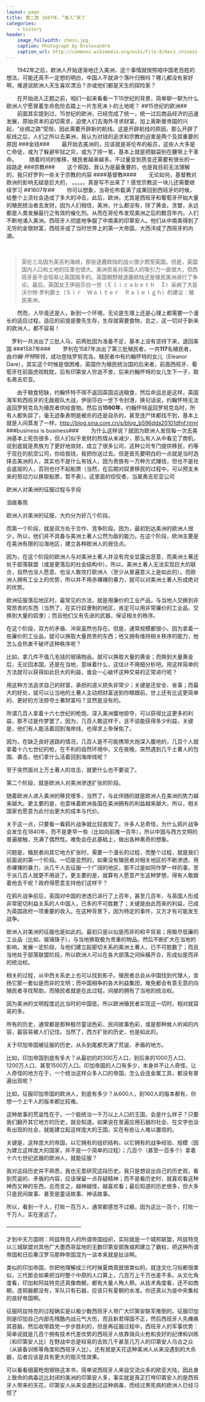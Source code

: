 ```yaml
---
layout: page
title: 第二章 1607年，“客人”来了
categories:
    - history
header:
    image_fullwidth: chess.jpg
    caption: Photograph by Drolexandre
    caption_url: http://commons.wikimedia.org/wiki/File:Echecs_chinois.JPG
---
```

　　1942年之后，欧洲人开始逐渐地迁入美洲，这个事情就按照咱中国老百姓的想法，可能还真不一定想的明白，中国人不就讲个落叶归根吗？哪儿都没有家好啊，难道说欧洲人天生喜欢漂泊？亦或他们都是天生的探险家？

　　在开始进入正题之前，咱们一起来看看一下15世纪的背景，简单聊一聊为什么欧洲人宁愿冒着生命危险去踏上一片生死未卜的土地呢？
##15世纪的欧洲##
　　前面其实提到过，15世纪的欧洲，已经完成了统一，统一过后商品经济的迅速发展，原始资本的迫切需求，迫使人们去海外寻求财富，加上奥斯曼帝国的兴起，“丝绸之路”受阻，因此需要开辟新的航线。这是开辟航线的原因，那么开辟了航线之后，人们之所以去美洲，我认为对钱的追求和宗教的迫害是两个及其重要的原因
###金钱###
　　最开始去美洲的，应该就是哥伦布的船员，这些人大多是亡命徒，或为了躲避牢狱之灾，或为了捞一笔，基本上就是把脑袋别在腰带上干革命。
　　随着时间的推移，殖民者越来越多。不过量变到质变还需要有很长的一段路走
###宗教###
　　这个原因，我认为是最重要的，也是我目前无法理解的，我只好罗列一些关于宗教的内容
####基督教####
　　无论如何，基督教对欧洲的影响无疑是巨大的，
。。。。。真是写不出来了！感觉宗教这一块儿还需要继续学习
##1607年##
　　你可以想象，当哥伦布载满了成果回到西班牙的时候，给整个上流社会造成了多大的冲击，此后，欧洲，尤其是西班牙和葡萄牙开始大量的殖民统治者去发财，因为人们相信，美洲，什么都没有，除了黄金。贪婪，永远都是人类发展最行之有效的催化剂。从而在哥伦布发现美洲之后的数百年内，人们不断地涌入美洲。西班牙人彻底地争服了中南美的印第安人。他们从中南美得到了无穷的金银财富，西班牙成了当时世界上的第一大帝国，大西洋成了西班牙的内湖。

　　

>英伦三岛因为英吉利海峡，那些逐鹿欧陆的战火很少燃至英国。但是，英国国内人口和土地的压里也很大。美洲贸易对英国人的吸引力一直很大，但西班牙是不会轻易让英国插手的。英国朝野就逐鹿欧陆还是殖民美洲进行了争论。最后，英国女王伊丽莎白一世（Ｅｌｉｚａｂｅｔｈ　Ｉ）采纳了大臣沃尔特·罗利爵士（Ｓｉｒ　Ｗａｌｔｅｒ　Ｒａｌｅｉｇｈ）的建议：殖民美洲。

　　然而，人毕竟还是人，新到一个环境，无论是生理上还是心理上都需要一个漫长的适应过程，适应的前提是要先生存，生存就需要食物，总之，这一切对于新来的欧洲人，都不容易！

 　罗利一共派出了三批人马，前两批因为准备不足，基本上没有坚持下来，退回美国
###1587年###
　　罗利在1587年派出了第三批殖民者，一共**117**名殖民者，由*约翰·怀特*带领，成功登陆罗努克岛，殖民者中有约翰怀特的女儿（Eleanor Dare），其实这个时候是很困难，英国作为殖民统治国的后来者，前面西班牙、葡萄牙在前面虎视眈眈，后有印第安人穷追不舍，后来约翰怀特的女儿生下一子，取名弗吉尼亚。

　　由于粮食短缺，约翰怀特不得不返回英国运送粮食，然后命运总是这样，英国海军和西班牙的无敌舰队大战，伊丽莎白一世下令封港，换句话说，约翰怀特无法返回罗努克岛为殖民者供给食物。然后当**1590年**，约翰怀特返回罗努克岛时，所有人都失踪了，毫无迹象表明是被杀的还是自杀的，甚至连尸体都找不到，基本上就是人间蒸发了一样，http://blog.sina.com.cn/s/blog_b596dda20101dfnf.html
###business is business###
　　为什么这样说？就因为欧洲人发现每一次去美洲基本上死伤很多，但人们似乎发财的热情从未减少，那么有人从中看见了商机，说到底就是贵族为了更好地敛财，成立了很多公司，这种公司专门提供移民，约等于现在的航空公司，你给我钱，我把你送过去。但是首先要明白的一点就是当时选择去美洲的人，其实也不是什么有钱人，因为贵族有一万种方式赚钱，但也不是社会底层的人，否则也付不起船票（当然，在后期对奴隶移民的过程中，可以预支未来的劳动力以换取船票，暂不表）。这里面的佼佼者，当属弗吉尼亚公司













欧洲人对美洲的征服过程与手段

泪痕春雨

欧洲人对美洲的征服，大约分为好几个阶段。

而第一个阶段，就是双方处于合作、竞争阶段。因为，最初到达美洲的欧洲人很少，所以，他们并不具备与美洲土著人公然为敌的能力。在这个阶段，欧洲主要是在美洲有限的沿海地区，建立各种欧洲人的居住点。

因为，在这个阶段的欧洲人与对美洲土著人并没有完全显露出恶意，而美洲土著还处于部落联盟（或是更落后的社会结构中）。所以，美洲土著人无法实现巨大的联合，自然也没人愿意、也没人敢攻打欧洲人（至少从普遍意义上是如此的）。而欧洲人拥有工业上的优势，所以并不用赤裸裸的暴力，就可以对美洲土著人形成绝对的优势。

欧洲征服落后地区时，最常见的方法，就是用廉价的工业产品，与当地人交换到非常昂贵的东西（当然了，在实行奴隶制的地区，肯定可以用非常廉价的工业品，交换到大量的奴隶）；而且他们又有先进的武器，保证相关的秩序。

在这个阶段，双方的矛盾、冲突虽然也存在。但是，通常规模都很小。因为拿着一些廉价的工业品，就可以换取大量昂贵的东西；他又拥有维持相关秩序的能力，他怎么会热衷干破坏这种秩序呢？

比如，拿几件不值几毛钱的玻璃物品，就可以换取大量的黄金；而换到大量黄金后，无论回本国，还是在当地，意味着什么，这估计不用细分析吧。用这样简单的方法就可以获得如此巨大的利益，谁会一心破坏这种交易的正常进行呢？

用这种方法追求自己的财富，承担的道义损失非常少；关键是还安全、省事；而最大的好处，就可以让当地的土著人主动把财富送到你眼跟前。世上还有比这更简单的、更好的方法掠夺土著财富吗？显然是没有的。

所谓几百人拿着十六七世纪的枪炮，深入美洲腹地掠夺，可以获得比这更多的利益，那不过是作梦罢了。因为，几百人敢这样干，且不说能获得多少利益，关键是，他们有人能活着回到海岸线，也得求上帝保佑了。

因为，在缺乏良好道路的情况，几百人是不可能携带大炮深入腹地的，几百个人就拿着十六七世纪的枪，在不利的自然环境中，又在夜晚，突然遇到几千土著人的包围、袭击，他们拿什么活着回到海岸线呢？

至于突然面对上万土著人的攻击，就更什么也不要说了。

第二个阶段，就是欧洲人对美洲渗透扩张的阶段。

随着欧洲人进入美洲的移民增多，当然了，与此伴随的就是欧洲人在美洲的势力越来越大。更主要的是，也意味着欧洲各国在美洲拥有的利益越来越大，所以，相关国家也愿意为此付出更大的成本与代价。

关于这一点，只要看一看鸦片战争就比较直观了。许多人总奇怪，为什么鸦片战争会发生在1840年，而不是更早一些（比如向前推一百年），所以中国与西方文明的普遍接触，充满了偶然性。难免会在此基础上，做出各种离奇的想象。

问题是，殖民者向其它地方扩张时，需要一个漫长的过程，而整个过程，就是我们前面说的第一个阶段。一切是显然的，如果没有殖民者对相关地区的不断渗透，用赤裸裸的暴力，派几千人去征服一个广阔的地区，那不过是如同作梦一样的事，至于派几百人就更不用说了。更主要的是，就算有人愿意产生这种梦想，得有人敢跟着他去干呢？政府得愿意支持他们这样干？

在鸦片战争前后，英国对中国的渗透已进行了上百年，甚至几百年，与英国人形成非常密切利益关系的人中国人，已多的不可胜数了；关键是由此而来的利益，已成为英国政府一项重要的收入。在这种背景下，因为特定的事件，又方才有可能发生战争。

欧洲人对美洲的征服也是如此的。最初只是以似是而非的和平贸易；用极尽低廉的工业品（比如，玻璃珠子），与当地换取极为贵重的物品。然后不断扩大在当地的影响，发展一定阶段，与他们建立起密切关系的美洲土著人，已不可胜数了；而且当地处于部落联盟阶段，所以欧洲人可以在各大部落之间纵橫开合，形成似是而非的统治权。

相关的过程，从中西关系史上也可以找到影子。殖民者总会从中国找到代理人，宣扬它那一套似是而非的文明；而中国相争的各大利益集团，难免都会有意无意的向殖民者寻找帮助，而殖民者就是在此过程，间接的拥有了当地的统治权。

因为美洲的文明程度远比当时的中国低，所以欧洲殖民者实现这一切时，相对就容易的多。

所有的历史，通常都是那种极尽童话色彩、民间故事色彩，或是那种耸人听闻的内容，最容易被人们记住。当然了，西方扩张的历史，也是如此的。

关于印加帝国被征服的历史，从头到尾都充满了荒诞、矛盾的地方。

比如，印加帝国到底有多大？从最初的的300万人口，到后来的1000万人口、1200万人口、甚至1500万人口。印加帝国的人口有多少，本身并不让人奇怪，让人奇怪的地方在于，一个统治这样众多人口的帝国，怎么会连金属工具，都没有普遍出现呢？

比如，征服印加帝国的欧洲人，到底有多少？从600人，到160人的版本都有，你想一个上千人的版本都比较难。

这种故事的荒诞性在于，一个能统治一千万以上人口的王国，会是什么样子？只要我们翻开其它地方的历史，就会知道。如果说在普遍应用石器的社会、在文字也没有出现的社会，就能建立起这样庞大的王国，实在有些让人难以置信的。

关键是，这样庞大的帝国，以它拥有的组织结构，以它拥有的战争经验、规模（因为建立这样庞大的国家，并不是一个简单的过程）；几百个（甚至一百多个）拿着十六七世纪武器的欧洲人，就能征服？

我对这段历史并不熟悉，我也无意研究这段历史。我只是想说出自己的历史观，看到荒诞的、矛盾的内容，应该保留一点存疑精神；而不是看历史时，就喜欢看这种神而又神的东西，总而言之，越神越怪，越喜欢看；最后知道的历史很多，但大多只是民间故事、甚至是童话故事、神话故事。

所以，看到一千人，打败一百万人，通常都感觉不过瘾，因为这比一百个，打败一千万人，实在差远了。

——————————————

才到中天万国明：阿兹特克人的所谓帝国组织，实际就是一个城邦联盟，阿兹特克以三城联盟对其他广大墨西哥盆地的无数印第安部族城邦建立了霸权，把这种所谓帝国和日后秦汉罗马那种帝国混为一谈本来就是扯淡啊。

类似的印加帝国，你把他理解成三代时候夏商周就很类似的，就连文化习俗都很类似，三代那会如果把当时整个中原的人口算上，几百万上千万也差不多。从文化角度看，印加和阿兹特克还真像商朝，都有大量人殉人祭。从技术角度看，还不如商朝，连铜器都没有，军队只有石器，应该只有夏朝的水准。你还真以为是中央集权的良好帝国啊。

征服阿兹特克的过程确实是以极少数西班牙人带广大印第安联军推倒的。征服印加则是印加自己内部先残酷内战元气大伤，而且新君得国不正，然后西班牙人先瘫痪其首脑，然后收带路党一步步胜利的，但是再征服过程中，西班牙人的军事优势：简单说就是几百个拥有技术代差优势的西班牙人依靠骑兵火枪和良好的纪律和训练（和印第安人比）在野战中总是轻易的击败几千甚至几万人的印第安人乌合之众（从装备训练等角度和西班牙人比）。还有就是天花这种美洲人从来没遇到的大杀器，后者应该是具有更大的毁灭性效果。

可以看看细菌枪炮钢铁这本书，简单说西班牙人来自交流众多的欧亚大陆，因此身上致命的病毒远比封闭的美洲的印第安人多，事实就是真正打垮印第安人的是西班牙人带来的天花，印第安人从来没遇到过这种病毒，而经过黑死病的欧洲人已经习惯了